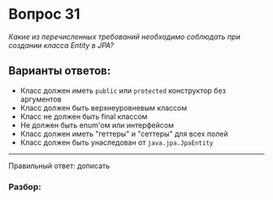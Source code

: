 # Вопрос 31
_Какие из перечисленных требований необходимо соблюдать при создании класса Entity в JPA?_

## Варианты ответов:

- Класс должен иметь `public` или `protected` конструктор без аргументов
- Класс должен быть верхнеуровневым классом
- Класс не должен быть final классом
- Не должен быть enum'ом или интерфейсом
- Класс должен иметь "геттеры" и "сеттеры" для всех полей
- Класс должен быть унаследован от `java.jpa.JpaEntity`

___

Правильный ответ: дописать

### Разбор: